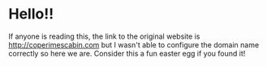 # Hello!!

If anyone is reading this, the link to the original website is http://coperimescabin.com 
but I wasn't able to configure the domain name correctly so here we are.
Consider this a fun easter egg if you found it!
